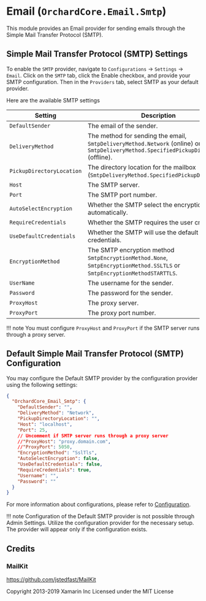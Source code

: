 # Email (`OrchardCore.Email.Smtp`)

This module provides an Email provider for sending emails through the Simple Mail Transfer Protocol (SMTP).

## Simple Mail Transfer Protocol (SMTP) Settings

To enable the `SMTP` provider, navigate to `Configurations` → `Settings` → `Email`. Click on the `SMTP` tab, click the Enable checkbox, and provide your SMTP configuration. Then in the `Providers` tab, select SMTP as your default provider.

Here are the available SMTP settings

| Setting                   | Description                                                                                                                         |
|---------------------------|-------------------------------------------------------------------------------------------------------------------------------------|
| `DefaultSender`           | The email of the sender.                                                                                                            |
| `DeliveryMethod`          | The method for sending the email, `SmtpDeliveryMethod.Network` (online) or `SmtpDeliveryMethod.SpecifiedPickupDirectory` (offline). |
| `PickupDirectoryLocation` | The directory location for the mailbox (`SmtpDeliveryMethod.SpecifiedPickupDirectory`).                                             |
| `Host`                    | The SMTP server.                                                                                                                    |
| `Port`                    | The SMTP port number.                                                                                                               |
| `AutoSelectEncryption`    | Whether the SMTP select the encryption automatically.                                                                               |
| `RequireCredentials`      | Whether the SMTP requires the user credentials.                                                                                     |
| `UseDefaultCredentials`   | Whether the SMTP will use the default credentials.                                                                                  |
| `EncryptionMethod`        | The SMTP encryption method `SmtpEncryptionMethod.None`, `SmtpEncryptionMethod.SSLTLS` or `SmtpEncryptionMethodSTARTTLS`.            |
| `UserName`                | The username for the sender.                                                                                                        |
| `Password`                | The password for the sender.                                                                                                        |
| `ProxyHost`               | The proxy server.                                                                                                                   |
| `ProxyPort`               | The proxy port number.                                                                                                              |

!!! note
    You must configure `ProxyHost` and `ProxyPort` if the SMTP server runs through a proxy server.

## Default Simple Mail Transfer Protocol (SMTP) Configuration

You may configure the Default SMTP provider by the configuration provider using the following settings:

```json
{
  "OrchardCore_Email_Smtp": {
    "DefaultSender": "",
    "DeliveryMethod": "Network",
    "PickupDirectoryLocation": "",
    "Host": "localhost",
    "Port": 25,
    // Uncomment if SMTP server runs through a proxy server
    //"ProxyHost": "proxy.domain.com",
    //"ProxyPort": 5050,
    "EncryptionMethod": "SslTls",
    "AutoSelectEncryption": false,
    "UseDefaultCredentials": false,
    "RequireCredentials": true,
    "Username": "",
    "Password": ""
  }
}
```

For more information about configurations, please refer to [Configuration](../../modules/Configuration/README.md).

!!! note
    Configuration of the Default SMTP provider is not possible through Admin Settings. Utilize the configuration provider for the necessary setup. The provider will appear only if the configuration exists.


## Credits

### MailKit

<https://github.com/jstedfast/MailKit>

Copyright 2013-2019 Xamarin Inc
Licensed under the MIT License
